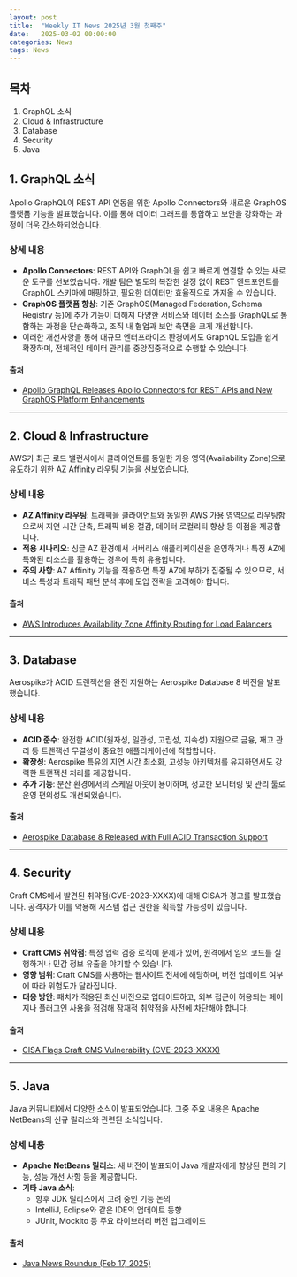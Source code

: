 ```yaml
---
layout: post
title:  "Weekly IT News 2025년 3월 첫째주"
date:   2025-03-02 00:00:00
categories: News
tags: News
---
```


## 목차
1. GraphQL 소식
2. Cloud & Infrastructure
3. Database
4. Security
5. Java

<!--more-->

## 1. GraphQL 소식

Apollo GraphQL이 REST API 연동을 위한 Apollo Connectors와 새로운 GraphOS 플랫폼 기능을 발표했습니다. 이를 통해 데이터 그래프를 통합하고 보안을 강화하는 과정이 더욱 간소화되었습니다.

### 상세 내용
- **Apollo Connectors**: REST API와 GraphQL을 쉽고 빠르게 연결할 수 있는 새로운 도구를 선보였습니다. 개발 팀은 별도의 복잡한 설정 없이 REST 엔드포인트를 GraphQL 스키마에 매핑하고, 필요한 데이터만 효율적으로 가져올 수 있습니다.
- **GraphOS 플랫폼 향상**: 기존 GraphOS(Managed Federation, Schema Registry 등)에 추가 기능이 더해져 다양한 서비스와 데이터 소스를 GraphQL로 통합하는 과정을 단순화하고, 조직 내 협업과 보안 측면을 크게 개선합니다.  
- 이러한 개선사항을 통해 대규모 엔터프라이즈 환경에서도 GraphQL 도입을 쉽게 확장하며, 전체적인 데이터 관리를 중앙집중적으로 수행할 수 있습니다.

#### 출처
- [Apollo GraphQL Releases Apollo Connectors for REST APIs and New GraphOS Platform Enhancements](https://www.devopsdigest.com/apollo-graphql-releases-apollo-connectors-for-rest-apis-and-new-graphos-platform-enhancements)

---

## 2. Cloud & Infrastructure

AWS가 최근 로드 밸런서에서 클라이언트를 동일한 가용 영역(Availability Zone)으로 유도하기 위한 AZ Affinity 라우팅 기능을 선보였습니다.

### 상세 내용
- **AZ Affinity 라우팅**: 트래픽을 클라이언트와 동일한 AWS 가용 영역으로 라우팅함으로써 지연 시간 단축, 트래픽 비용 절감, 데이터 로컬리티 향상 등 이점을 제공합니다.
- **적용 시나리오**: 싱글 AZ 환경에서 서버리스 애플리케이션을 운영하거나 특정 AZ에 특화된 리소스를 활용하는 경우에 특히 유용합니다.
- **주의 사항**: AZ Affinity 기능을 적용하면 특정 AZ에 부하가 집중될 수 있으므로, 서비스 특성과 트래픽 패턴 분석 후에 도입 전략을 고려해야 합니다.

#### 출처
- [AWS Introduces Availability Zone Affinity Routing for Load Balancers](https://www.infoq.com/news/2025/02/valkey-glide-az-affinity-routing/)

---

## 3. Database

Aerospike가 ACID 트랜잭션을 완전 지원하는 Aerospike Database 8 버전을 발표했습니다.

### 상세 내용
- **ACID 준수**: 완전한 ACID(원자성, 일관성, 고립성, 지속성) 지원으로 금융, 재고 관리 등 트랜잭션 무결성이 중요한 애플리케이션에 적합합니다.
- **확장성**: Aerospike 특유의 지연 시간 최소화, 고성능 아키텍처를 유지하면서도 강력한 트랜잭션 처리를 제공합니다.
- **추가 기능**: 분산 환경에서의 스케일 아웃이 용이하며, 정교한 모니터링 및 관리 툴로 운영 편의성도 개선되었습니다.

#### 출처
- [Aerospike Database 8 Released with Full ACID Transaction Support](https://www.infoq.com/news/2025/02/aerospike-database-8-acid/)

<!--ads-->

---

## 4. Security

Craft CMS에서 발견된 취약점(CVE-2023-XXXX)에 대해 CISA가 경고를 발표했습니다. 공격자가 이를 악용해 시스템 접근 권한을 획득할 가능성이 있습니다.

### 상세 내용
- **Craft CMS 취약점**: 특정 입력 검증 로직에 문제가 있어, 원격에서 임의 코드를 실행하거나 민감 정보 유출을 야기할 수 있습니다.
- **영향 범위**: Craft CMS를 사용하는 웹사이트 전체에 해당하며, 버전 업데이트 여부에 따라 위험도가 달라집니다.
- **대응 방안**: 패치가 적용된 최신 버전으로 업데이트하고, 외부 접근이 허용되는 페이지나 플러그인 사용을 점검해 잠재적 취약점을 사전에 차단해야 합니다.

#### 출처
- [CISA Flags Craft CMS Vulnerability (CVE-2023-XXXX)](https://thehackernews.com/2025/02/cisa-flags-craft-cms-vulnerability-cve.html)

---

## 5. Java

Java 커뮤니티에서 다양한 소식이 발표되었습니다. 그중 주요 내용은 Apache NetBeans의 신규 릴리스와 관련된 소식입니다.

### 상세 내용
- **Apache NetBeans 릴리스**: 새 버전이 발표되어 Java 개발자에게 향상된 편의 기능, 성능 개선 사항 등을 제공합니다.
- **기타 Java 소식**:
  - 향후 JDK 릴리스에서 고려 중인 기능 논의
  - IntelliJ, Eclipse와 같은 IDE의 업데이트 동향
  - JUnit, Mockito 등 주요 라이브러리 버전 업그레이드

#### 출처
- [Java News Roundup (Feb 17, 2025)](https://www.infoq.com/news/2025/02/java-news-roundup-feb17-2025/)
